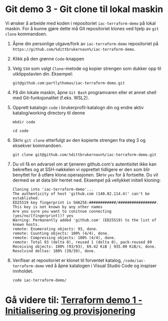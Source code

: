# Git demo 3 - Git clone til lokal maskin
Vi ønsker å arbeide med koden i repositoriet `iac-terraform-demo` på lokal maskin. For å kunne gjøre dette må Git repositoriet klones ved hjelp av `git clone` kommandoen.

1. Åpne din personlige utgave/fork av `iac-terraform-demo` repositoriet på `https://github.com/%dittbrukernavn%/iac-terraform-demo`.

2. Klikk på den grønne `Code`-knappen

3. Velg `SSH` som valgt `Clone`-metode og kopier strengen som dukker opp til utklippstavlen din.
    Eksempel:
    ```console
    git@github.com:partlythomas/iac-terraform-demo.git
    ```

4. På din lokale maskin, åpne `Git Bash` programvaren eller et annet shell med Git-funksjonalitet (f.eks. WSL2).

5. Opprett katalogn `code` i brukerprofil-katalogn din og endre aktiv katalog/working directory til denne
    ```shell
    mkdir code
    ```

    ```console
    cd code
    ```

6. Skriv `git clone` etterfulgt av den kopierte strengen fra steg 3 og eksekver kommandoen.
    ```console
    git clone git@github.com:%dittbrukernavn%/iac-terraform-demo.git
    ```

7. Du vil få en advarsel om at tjeneren github.com's autentisitet ikke kan bekreftes og at SSH-nøkkelen vi opprettet tidligere er den som blir benyttet for å utføre klone.operasjonen. Skriv `yes` for å fortsette. Du vil dermed se at data blir hentet ned.
Eksempel på vellykket initiell kloning:
    ```console
    Cloning into 'iac-terraform-demo'...
    The authenticity of host 'github.com (140.82.114.4)' can't be established.
    ED25519 key fingerprint is SHA256:############/#################.
    This key is not known by any other names
    Are you sure you want to conitnue connecting (yes/no/[fingerprint])? yes
    Warning: Permanently added 'github.com' (ED25519) to the list of known hosts.
    remote: Enumerating objects: 93, done.
    remote: Counting objects: 100% (4/4), done.
    remote: Compressing objects: 100% (4/4), done.
    remote: Total 93 (delta 0), reused 1 (delta 0), pack-reused 89
    Receiving objects: 100% (93/93), 69.42 KiB | 935.00 KiB/s, done.
    Resolvind deltas: 100% (39/39), done.
    ```

8. Verifiser at repositoriet er klonet til forventet katalog, `/code/iac-terraform-demo` ved å åpne katalogen i Visual Studio Code og inspiser innholdet.
    ```console
    code iac-terraform-demo/
    ```

# **Gå videre til: [Terraform demo 1 - Initialisering og provisjonering](./05-terraform-demo-1.md)**
